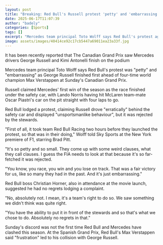```yaml
---
layout: post
title: "Breaking: Red Bull's Russell protest 'petty' and 'embarrassing' - Wolff"
date: 2025-06-17T11:07:39
author: "badely"
categories: [Sports]
tags: []
excerpt: "Mercedes team principal Toto Wolff says Red Bull's protest against George Russell at the Canadian Grand Prix was 'petty' and 'embarrassing'."
image: assets/images/40414ce92c17cb5447a69011ea23a33f.jpg
---
```


It has been recently reported that The Canadian Grand Prix saw Mercedes drivers George Russell and Kimi Antonelli finish on the podium

Mercedes team principal Toto Wolff says Red Bull's protest was "petty" and "embarrassing" as George Russell finished first ahead of four-time world champion Max Verstappen at Sunday's Canadian Grand Prix.

Russell claimed Mercedes' first win of the season as the race finished under the safety car, with Lando Norris having hit McLaren team-mate Oscar Piastri's car on the pit straight with four laps to go.

Red Bull lodged a protest, claiming Russell drove "erratically" behind the safety car and displayed "unsportsmanlike behaviour", but it was rejected by the stewards.

"First of all, it took team Red Bull Racing two hours before they launched the protest, so that was in their doing," Wolff told Sky Sports at the New York premiere of F1, starring Brad Pitt. 

"It's so petty and so small. They come up with some weird clauses, what they call clauses. I guess the FIA needs to look at that because it's so far-fetched it was rejected.

"You know, you race, you win and you lose on track. That was a fair victory for us, like so many they had in the past. And it's just embarrassing."

Red Bull boss Christian Horner, also in attendance at the movie launch, suggested he had no regrets lodging a complaint.

"No, absolutely not. I mean, it's a team's right to do so. We saw something we didn't think was quite right.

"You have the ability to put it in front of the stewards and so that's what we chose to do. Absolutely no regrets in that."

Sunday's discord was not the first time Red Bull and Mercedes have clashed this season. At the Spanish Grand Prix, Red Bull's Max Verstappen said "frustration" led to his collision with George Russell. 

